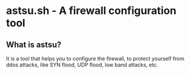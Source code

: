 # astsu.sh - A firewall configuration tool

## What is astsu?
It is a tool that helps you to configure the firewall, to protect yourself from ddos attacks, like SYN flood, UDP flood, low band attacks, etc.
